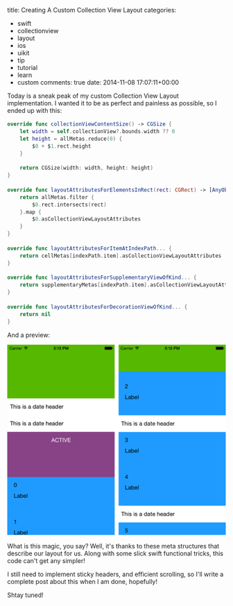 title: Creating A Custom Collection View Layout
categories:
- swift
- collectionview
- layout
- ios
- uikit
- tip
- tutorial
- learn
- custom
comments: true
date: 2014-11-08 17:07:11+00:00

Today is a sneak peak of my custom Collection View Layout implementation. I wanted it to be as perfect and painless as possible, so I ended up with this:

```swift
override func collectionViewContentSize() -> CGSize {
    let width = self.collectionView?.bounds.width ?? 0
    let height = allMetas.reduce(0) {
        $0 + $1.rect.height
    }
    
    return CGSize(width: width, height: height)
}

override func layoutAttributesForElementsInRect(rect: CGRect) -> [AnyObject]? {
    return allMetas.filter {
        $0.rect.intersects(rect)
    }.map {
        $0.asCollectionViewLayoutAttributes
    }
}

override func layoutAttributesForItemAtIndexPath... {
    return cellMetas[indexPath.item].asCollectionViewLayoutAttributes
}

override func layoutAttributesForSupplementaryViewOfKind... {
    return supplementaryMetas[indexPath.item].asCollectionViewLayoutAttributes
}

override func layoutAttributesForDecorationViewOfKind... {
    return nil
}
```

And a preview:

![image](/images/custom-collection-view-layout.png)

What is this magic, you say? Well, it's thanks to these meta structures that describe our layout for us. Along with some slick swift functional tricks, this code can't get any simpler!

I still need to implement sticky headers, and efficient scrolling, so I'll write a complete post about this when I am done, hopefully!

Shtay tuned!
